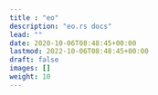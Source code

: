 ```yaml
---
title : "eo"
description: "eo.rs docs"
lead: ""
date: 2020-10-06T08:48:45+00:00
lastmod: 2022-10-06T08:48:45+00:00
draft: false
images: []
weight: 10
---
```

